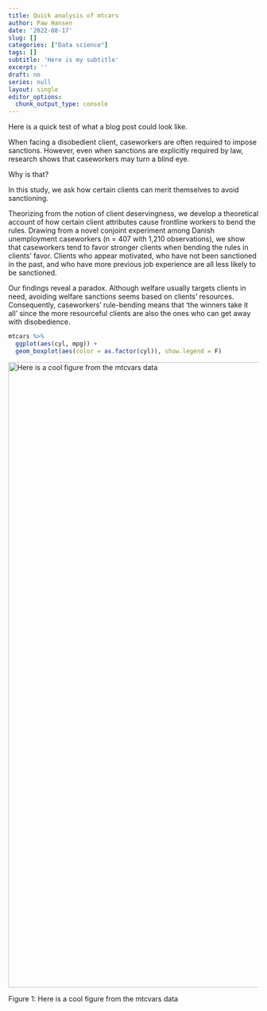 ```yaml
---
title: Quick analysis of mtcars
author: Paw Hansen
date: '2022-08-17'
slug: []
categories: ["Data science"] 
tags: []
subtitle: 'Here is my subtitle'
excerpt: ''
draft: no
series: null
layout: single
editor_options: 
  chunk_output_type: console
---
```




Here is a quick test of what a blog post could look like. 

When facing a disobedient client, caseworkers are often required to impose sanctions. However, even when sanctions are explicitly required by law, research shows that caseworkers may turn a blind eye. 

Why is that? 

In this study, we ask how certain clients can merit themselves to avoid sanctioning.

Theorizing from the notion of client deservingness, we develop a theoretical account of how certain client attributes cause frontline workers to bend the rules. Drawing from a novel conjoint experiment among Danish unemployment caseworkers (n = 407 with 1,210 observations), we show that caseworkers tend to favor stronger clients when bending the rules in clients’ favor. Clients who appear motivated, who have not been sanctioned in the past, and who have more previous job experience are all less likely to be sanctioned. 

Our findings reveal a paradox. Although welfare usually targets clients in need, avoiding welfare sanctions seems based on clients’ resources. Consequently, caseworkers’ rule-bending means that ‘the winners take it all’ since the more resourceful clients are also the ones who can get away with disobedience. 


```r
mtcars %>% 
  ggplot(aes(cyl, mpg)) + 
  geom_boxplot(aes(color = as.factor(cyl)), show.legend = F)
```

<div class="figure">
<img src="{{< blogdown/postref >}}index_files/figure-html/unnamed-chunk-2-1.png" alt="Here is a cool figure from the mtcvars data" width="1260" />
<p class="caption">Figure 1: Here is a cool figure from the mtcvars data</p>
</div>

